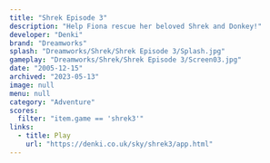 ```yaml
---
title: "Shrek Episode 3"
description: "Help Fiona rescue her beloved Shrek and Donkey!"
developer: "Denki"
brand: "Dreamworks"
splash: "Dreamworks/Shrek/Shrek Episode 3/Splash.jpg"
gameplay: "Dreamworks/Shrek/Shrek Episode 3/Screen03.jpg"
date: "2005-12-15"
archived: "2023-05-13"
image: null
menu: null
category: "Adventure"
scores:
  filter: "item.game == 'shrek3'"
links:
  - title: Play
    url: "https://denki.co.uk/sky/shrek3/app.html"
---
```

